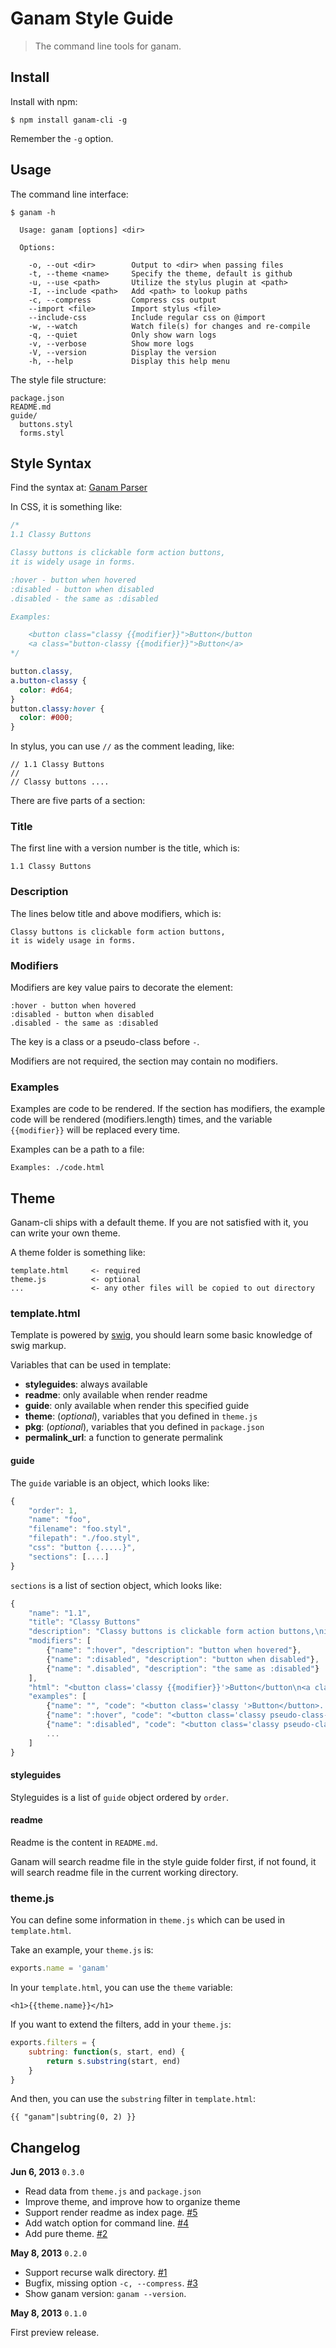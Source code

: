 # Ganam Style Guide

> The command line tools for ganam.


## Install

Install with npm:

    $ npm install ganam-cli -g

Remember the `-g` option.

## Usage

The command line interface:

```
$ ganam -h

  Usage: ganam [options] <dir>

  Options:

    -o, --out <dir>        Output to <dir> when passing files
    -t, --theme <name>     Specify the theme, default is github
    -u, --use <path>       Utilize the stylus plugin at <path>
    -I, --include <path>   Add <path> to lookup paths
    -c, --compress         Compress css output
    --import <file>        Import stylus <file>
    --include-css          Include regular css on @import
    -w, --watch            Watch file(s) for changes and re-compile
    -q, --quiet            Only show warn logs
    -v, --verbose          Show more logs
    -V, --version          Display the version
    -h, --help             Display this help menu
```

The style file structure:

```
package.json
README.md
guide/
  buttons.styl
  forms.styl
```

## Style Syntax

Find the syntax at: [Ganam Parser](https://github.com/lepture/ganam#syntax)

In CSS, it is something like:

```css
/*
1.1 Classy Buttons

Classy buttons is clickable form action buttons,
it is widely usage in forms.

:hover - button when hovered
:disabled - button when disabled
.disabled - the same as :disabled

Examples:

    <button class="classy {{modifier}}">Button</button
    <a class="button-classy {{modifier}}">Button</a>
*/

button.classy,
a.button-classy {
  color: #d64;
}
button.classy:hover {
  color: #000;
}
```

In stylus, you can use `//` as the comment leading, like:

```
// 1.1 Classy Buttons
//
// Classy buttons ....
```

There are five parts of a section:

### Title

The first line with a version number is the title, which is:

```
1.1 Classy Buttons
```

### Description

The lines below title and above modifiers, which is:

```
Classy buttons is clickable form action buttons,
it is widely usage in forms.
```

### Modifiers

Modifiers are key value pairs to decorate the element:

```
:hover - button when hovered
:disabled - button when disabled
.disabled - the same as :disabled
```

The key is a class or a pseudo-class before `-`.

Modifiers are not required, the section may contain no modifiers.

### Examples

Examples are code to be rendered. If the section has modifiers, the example code will be rendered (modifiers.length) times, and the variable `{{modifier}}` will be replaced every time.

Examples can be a path to a file:

```
Examples: ./code.html
```

## Theme

Ganam-cli ships with a default theme. If you are not satisfied with it, you can write your own theme.

A theme folder is something like:

```
template.html     <- required
theme.js          <- optional
...               <- any other files will be copied to out directory
```

### template.html

Template is powered by [swig](http://paularmstrong.github.com/swig/), you should learn some basic knowledge of swig markup.

Variables that can be used in template:

- **styleguides**: always available
- **readme**: only available when render readme
- **guide**: only available when render this specified guide
- **theme**: (*optional*), variables that you defined in `theme.js`
- **pkg**: (*optional*), variables that you defined in `package.json`
- **permalink_url**: a function to generate permalink


#### guide

The `guide` variable is an object, which looks like:

```js
{
    "order": 1,
    "name": "foo",
    "filename": "foo.styl",
    "filepath": "./foo.styl",
    "css": "button {.....}",
    "sections": [....]
}
```

`sections` is a list of section object, which looks like:

```js
{
    "name": "1.1",
    "title": "Classy Buttons"
    "description": "Classy buttons is clickable form action buttons,\nit is widely usage in forms.",
    "modifiers": [
        {"name": ":hover", "description": "button when hovered"},
        {"name": ":disabled", "description": "button when disabled"},
        {"name": ".disabled", "description": "the same as :disabled"}
    ],
    "html": "<button class='classy {{modifier}}'>Button</button\n<a class='button-classy {{modifier}}'>Button</a>",
    "examples": [
        {"name": "", "code": "<button class='classy '>Button</button>......"},
        {"name": ":hover", "code": "<button class='classy pseudo-class-hover'>Button</button>......"},
        {"name": ":disabled", "code": "<button class='classy pseudo-class-disabled'>Button</button>......"},
        ...
    ]
}
```

#### styleguides

Styleguides is a list of `guide` object ordered by `order`.


#### readme

Readme is the content in `README.md`.

Ganam will search readme file in the style guide folder first, if not found, it will search readme file in the current working directory.


### theme.js

You can define some information in `theme.js` which can be used in `template.html`.

Take an example, your `theme.js` is:

```js
exports.name = 'ganam'
```

In your `template.html`, you can use the `theme` variable:

```
<h1>{{theme.name}}</h1>
```

If you want to extend the filters, add in your `theme.js`:

```js
exports.filters = {
    subtring: function(s, start, end) {
        return s.substring(start, end)
    }
}
```

And then, you can use the `substring` filter in `template.html`:

```
{{ "ganam"|subtring(0, 2) }}
```

## Changelog

**Jun 6, 2013** `0.3.0`

- Read data from `theme.js` and `package.json`
- Improve theme, and improve how to organize theme
- Support render readme as index page. [#5](https://github.com/lepture/ganam-cli/issues/5)
- Add watch option for command line. [#4](https://github.com/lepture/ganam-cli/issues/4)
- Add pure theme. [#2](https://github.com/lepture/ganam-cli/issues/2)


**May 8, 2013** `0.2.0`

- Support recurse walk directory. [#1](https://github.com/lepture/ganam-cli/issues/1)
- Bugfix, missing option `-c, --compress`. [#3](https://github.com/lepture/ganam-cli/issues/3)
- Show ganam version: `ganam --version`.

**May 8, 2013** `0.1.0`

First preview release.
